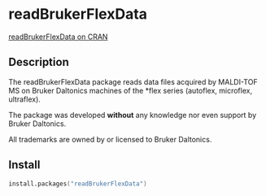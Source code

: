 # readBrukerFlexData

[readBrukerFlexData on CRAN](http://cran.r-project.org/web/packages/readBrukerFlexData/)

## Description

The readBrukerFlexData package reads data files acquired by MALDI-TOF MS on
Bruker Daltonics machines of the *flex series (autoflex, microflex, ultraflex).

The package was developed __without__ any knowledge nor even support by
Bruker Daltonics.

All trademarks are owned by or licensed to Bruker Daltonics.

## Install

```s
install.packages("readBrukerFlexData")
```

